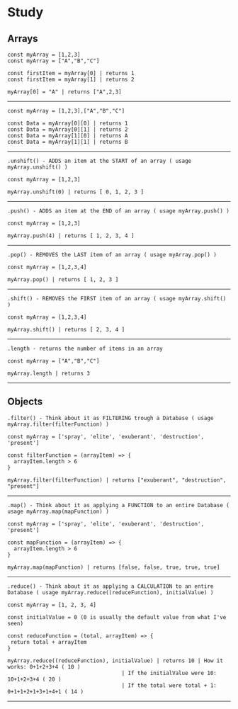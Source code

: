 # Study

## Arrays 



```
const myArray = [1,2,3]
const myArray = ["A","B","C"]

const firstItem = myArray[0] | returns 1
const firstItem = myArray[1] | returns 2

myArray[0] = "A" | returns ["A",2,3]
```
_________________________________________
```	
const myArray = [1,2,3],["A","B","C"]
                           
const Data = myArray[0][0] | returns 1
const Data = myArray[0][1] | returns 2
const Data = myArray[1][0] | returns A
const Data = myArray[1][1] | returns B
```
_________________________________________
```
.unshift() - ADDS an item at the START of an array ( usage myArray.unshift() )

const myArray = [1,2,3]

myArray.unshift(0) | returns [ 0, 1, 2, 3 ]
```
_________________________________________
```
.push() - ADDS an item at the END of an array ( usage myArray.push() )

const myArray = [1,2,3]

myArray.push(4) | returns [ 1, 2, 3, 4 ]
```
_________________________________________
```
.pop() - REMOVES the LAST item of an array ( usage myArray.pop() )

const myArray = [1,2,3,4]

myArray.pop() | returns [ 1, 2, 3 ]
```
_________________________________________
```
.shift() - REMOVES the FIRST item of an array ( usage myArray.shift() )

const myArray = [1,2,3,4]

myArray.shift() | returns [ 2, 3, 4 ]
```
_________________________________________
```
.length - returns the number of items in an array

const myArray = ["A","B","C"]

myArray.length | returns 3
```
_________________________________________

## Objects



```
.filter() - Think about it as FILTERING trough a Database ( usage myArray.filter(filterFunction) )

const myArray = ['spray', 'elite', 'exuberant', 'destruction', 'present']

const filterFunction = (arrayItem) => {
  arrayItem.length > 6
}

myArray.filter(filterFunction) | returns ["exuberant", "destruction", "present"]
```
_________________________________________
```
.map() - Think about it as applying a FUNCTION to an entire Database ( usage myArray.map(mapFunction) )

const myArray = ['spray', 'elite', 'exuberant', 'destruction', 'present']

const mapFunction = (arrayItem) => {
  arrayItem.length > 6
}

myArray.map(mapFunction) | returns [false, false, true, true, true]
```
_________________________________________
```
.reduce() - Think about it as applying a CALCULATION to an entire Database ( usage myArray.reduce((reduceFunction), initialValue) )

const myArray = [1, 2, 3, 4]

const initialValue = 0 (0 is usually the default value from what I've seen)

const reduceFunction = (total, arrayItem) => {
 return total + arrayItem
}

myArray.reduce((reduceFunction), initialValue) | returns 10 | How it works: 0+1+2+3+4 ( 10 )
						            | If the initialValue were 10: 10+1+2+3+4 ( 20 )
						            | If the total were total + 1: 0+1+1+2+1+3+1+4+1 ( 14 )
```
_________________________________________


